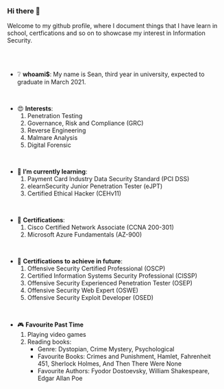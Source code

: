 ### Hi there 👋
Welcome to my github profile, where I document things that I have learn in school, certfications and so on to showcase my interest in Information Security.

<!--
**Sean8069/Sean8069** is a ✨ _special_ ✨ repository because its `README.md` (this file) appears on your GitHub profile.

Here are some ideas to get you started:

- 🔭 I’m currently working on ...
- 🌱 I’m currently learning ...
- 👯 I’m looking to collaborate on ...
- 🤔 I’m looking for help with ...
- 💬 Ask me about ...
- 📫 How to reach me: ...
- 😄 Pronouns: ...
- ⚡ Fun fact: ...
-->
<br>
<br>

* :grey_question: **whoami$**: My name is Sean, third year in university, expected to graduate in March 2021.
<br>

* :heart_eyes: **Interests**:
  1. Penetration Testing
  2. Governance, Risk and Compliance (GRC)
  3. Reverse Engineering
  4. Malmare Analysis
  5. Digital Forensic
<br>

* 🌱 **I’m currently learning**:
  1. Payment Card Industry Data Security Standard (PCI DSS)
  2. elearnSecurity Junior Penetration Tester (eJPT)
  3. Certified Ethical Hacker (CEHv11)
<br>

* :page_facing_up: **Certifications**:
  1. Cisco Certified Network Associate (CCNA 200-301)
  2. Microsoft Azure Fundamentals (AZ-900)
<br>

* :triumph: **Certifications to achieve in future**:
  1. Offensive Security Certified Professional (OSCP)
  2. Certified Information Systems Security Professional (CISSP)
  3. Offensive Security Experienced Penetration Tester (OSEP)
  4. Offensive Security Web Expert (OSWE)
  5. Offensive Security Exploit Developer (OSED)
<br>

* :video_game: **Favourite Past Time**
  1. Playing video games
  2. Reading books:
      - Genre: Dystopian, Crime Mystery, Psychological
      - Favourite Books: Crimes and Punishment, Hamlet, Fahrenheit 451, Sherlock Holmes, And Then There Were None
      - Favourite Authors: Fyodor Dostoevsky, William Shakespeare, Edgar Allan Poe

                          
